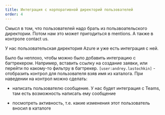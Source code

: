 ```yaml
---
title: Интеграция с корпоративной директорий пользователей
order: 4
---
```


Смысл в том, что пользователей надо брать из пользвоательского директории. Потом нам это может пригодиться в mentions. А также в контроле contact us.

У нас пользовательская директория Azure и уже есть интеграция с ней.

Было бы неплохо, чтобы можно было добавить интеграцию с багтрекером. Например, вставить ссылку на создание заявки, или перейти по какому-то фильтру в багтрекер. `[user:andrey.lastochkin]` - отобразить контрол для пользователя взяв имя из каталога. При наведении на контрол можно сделать:

-  написать пользователю сообщение. У нас будет интеграция с Teams, там есть возможность написать ему сообщение

-  посмотреть активность, т.е. какие изменения этот пользователь вносил в каталоге